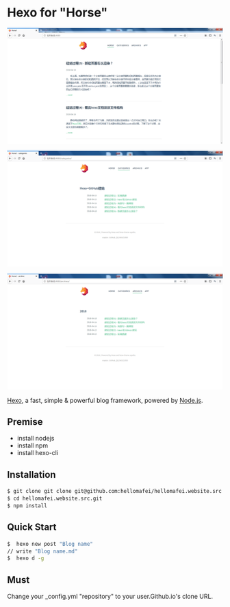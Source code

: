 # Hexo for "Horse"

![Show Page 1](/img/showpage1.png)

![Show Page 2](/img/showpage2.png)

![Show Page 3](/img/showpage3.png)

[Hexo](https://hexo.io/), a fast, simple & powerful blog framework, powered by [Node.js](http://nodejs.org).

## Premise


- install nodejs
- install npm
- install hexo-cli


## Installation

``` bash
$ git clone git clone git@github.com:hellomafei/hellomafei.website.src.git
$ cd hellomafei.website.src.git
$ npm install
```
## Quick Start

``` bash
$  hexo new post "Blog name"
// write "Blog name.md"
$  hexo d -g
```

## Must

Change your _config.yml "repository" to your user.Github.io's clone URL.